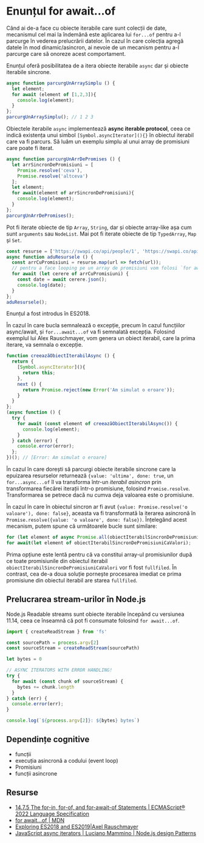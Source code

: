 # Enunțul for await...of

Când ai de-a face cu obiecte iterabile care sunt colecții de date, mecanismul cel mai la îndemână este aplicarea lui `for...of` pentru a-l parcurge în vederea prelucrării datelor. În cazul în care colecția agregă datele în mod dinamic/asincron, ai nevoie de un mecanism pentru a-l parcurge care să onoreze acest comportament.

Enunțul oferă posibilitatea de a itera obiecte iterabile `async` dar și obiecte iterabile sincrone.

```javascript
async function parcurgUnArraySimplu () {
  let element;
  for await (element of [1,2,3]){
    console.log(element);
  }
};
parcurgUnArraySimplu(); // 1 2 3
```

Obiectele iterabile `async` implementează **async iterable protocol**, ceea ce indică existența unui simbol `[Symbol.asyncIterator](){}` în obiectul iterabil care va fi parcurs. Să luăm un exemplu simplu al unui array de promisiuni care poate fi iterat.

```javascript
async function parcurgUnArrDePromises () {
  let arrSincronDePromisiuni = [
    Promise.resolve('ceva'),
    Promise.resolve('altceva')
  ];
  let element;
  for await(element of arrSincronDePromisiuni){
    console.log(element);
  }
};
parcurgUnArrDePromises();
```

Pot fi iterate obiecte de tip `Array`, `String`, dar și obiecte array-like așa cum sunt `arguments` sau `NodeList`. Mai pot fi iterate obiecte de tip `TypedArray`, `Map` și `Set`.

```javascript
const resurse = ['https://swapi.co/api/people/1', 'https://swapi.co/api/people/2'];
async function aduResursele () {
  const arrCuPromisiuni = resurse.map(url => fetch(url));
  // pentru a face looping pe un array de promisiuni vom folosi `for await`
  for await (let cerere of arrCuPromisiuni) {
    const date = await cerere.json();
    console.log(date);
  }
};
aduResursele();
```

Enunțul a fost introdus în ES2018.

În cazul în care bucla semnalează o excepție, precum în cazul funcțiilor async/await, și `for...await...of` va fi semnalată excepția. Folosind exemplul lui Alex Rauschmayer, vom genera un obiect iterabil, care la prima iterare, va semnala o excepție.

```javascript
function creeazăObiectIterabilAsync () {
  return {
    [Symbol.asyncIterator](){
      return this;
    },
    next () {
      return Promise.reject(new Error('Am simulat o eroare'));
    }
  }
};
(async function () {
  try {
    for await (const element of creeazăObiectIterabilAsync()) {
      console.log(element);
    }
  } catch (error) {
    console.error(error);
  };
})(); // [Error: Am simulat o eroare]
```

În cazul în care dorești să parcurgi obiecte iterabile sincrone care la epuizarea resurselor returnează `{value: 'ultima', done: true`, un `for...async...of` îl va transforma într-un *iterabil asincron* prin transformarea fiecărei iterații într-o promisiune, folosind `Promise.resolve`. Transformarea se petrece dacă nu cumva deja valoarea este o promisiune.

În cazul în care în obiectul sincron ar fi avut `{value: Promise.resolve('o valoare'), done: false}`, aceasta va fi transformată la iterarea asincronă în `Promise.resolve({value: 'o valoare', done: false})`. Înțelegând acest mecanism, putem spune că următoarele bucle sunt similare:

```javascript
for (let element of async Promise.all(obiectIterabilSincronDePromisiuniCaValori)) {};
for await(let element of obiectIterabilSincronDePromisiuniCaValori);
```

Prima opțiune este lentă pentru că va constitui array-ul promisiunilor după ce toate promisiunile din obiectul iterabil `obiectIterabilSincronDePromisiuniCaValori` vor fi fost `fullfiled`. În contrast, cea de-a doua soluție pornește procesarea imediat ce prima promisiune din obiectul iterabil are starea `fullfiled`.

## Prelucrarea stream-urilor în Node.js

Node.js Readable streams sunt obiecte iterabile începând cu versiunea 11.14, ceea ce înseamnă că pot fi consumate folosind `for await...of`.

```javascript
import { createReadStream } from 'fs'

const sourcePath = process.argv[2]
const sourceStream = createReadStream(sourcePath)

let bytes = 0

// ASYNC ITERATORS WITH ERROR HANDLING!
try {
  for await (const chunk of sourceStream) {
    bytes += chunk.length
  }
} catch (err) {
  console.error(err);
}

console.log(`${process.argv[2]}: ${bytes} bytes`)
```

## Dependințe cognitive

- funcții
- execuția asincronă a codului (event loop)
- Promisiuni
- funcții asincrone

## Resurse

- [14.7.5 The for-in, for-of, and for-await-of Statements | ECMAScript® 2022 Language Specification](https://tc39.es/ecma262/#sec-for-in-and-for-of-statements)
- [for await...of | MDN](https://developer.mozilla.org/en-US/docs/Web/JavaScript/Reference/Statements/for-await...of)
- [Exploring ES2018 and ES2019|Axel Rauschmayer](https://exploringjs.com/es2018-es2019/ch_asynchronous-iteration.html#for-await-of)
- [JavaScript async iterators | Luciano Mammino | Node.js design Patterns](https://www.nodejsdesignpatterns.com/blog/javascript-async-iterators/)
